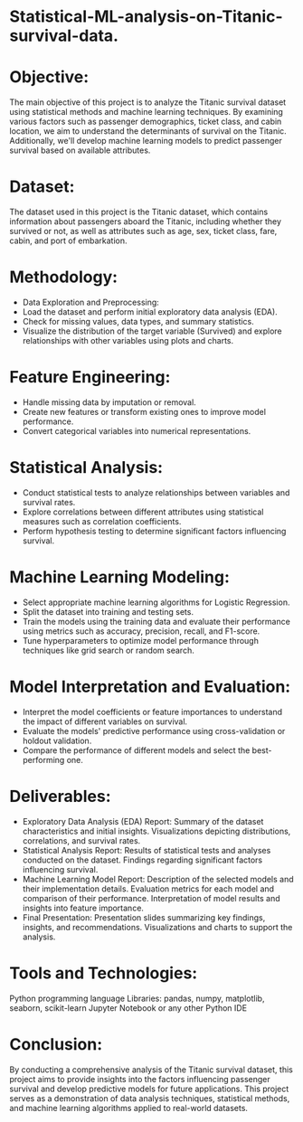 # Statistical-ML-analysis-on-Titanic-survival-data.

# Objective:
The main objective of this project is to analyze the Titanic survival dataset using statistical methods and machine learning techniques. By examining various factors such as passenger demographics, ticket class, and cabin location, we aim to understand the determinants of survival on the Titanic. Additionally, we'll develop machine learning models to predict passenger survival based on available attributes.

# Dataset:
The dataset used in this project is the Titanic dataset, which contains information about passengers aboard the Titanic, including whether they survived or not, as well as attributes such as age, sex, ticket class, fare, cabin, and port of embarkation.

# Methodology:
- Data Exploration and Preprocessing:
- Load the dataset and perform initial exploratory data analysis (EDA).
- Check for missing values, data types, and summary statistics.
- Visualize the distribution of the target variable (Survived) and explore relationships with other variables using plots and charts.

# Feature Engineering:

* Handle missing data by imputation or removal.
* Create new features or transform existing ones to improve model performance.
* Convert categorical variables into numerical representations.

# Statistical Analysis:

* Conduct statistical tests to analyze relationships between variables and survival rates.
* Explore correlations between different attributes using statistical measures such as correlation coefficients.
* Perform hypothesis testing to determine significant factors influencing survival.

# Machine Learning Modeling:

- Select appropriate machine learning algorithms for Logistic Regression.
- Split the dataset into training and testing sets.
- Train the models using the training data and evaluate their performance using metrics such as accuracy, precision, recall, and F1-score.
- Tune hyperparameters to optimize model performance through techniques like grid search or random search.

# Model Interpretation and Evaluation:

- Interpret the model coefficients or feature importances to understand the impact of different variables on survival.
- Evaluate the models' predictive performance using cross-validation or holdout validation.
- Compare the performance of different models and select the best-performing one.

# Deliverables:

- Exploratory Data Analysis (EDA) Report:
Summary of the dataset characteristics and initial insights.
Visualizations depicting distributions, correlations, and survival rates.
- Statistical Analysis Report:
Results of statistical tests and analyses conducted on the dataset.
Findings regarding significant factors influencing survival.
- Machine Learning Model Report:
Description of the selected models and their implementation details.
Evaluation metrics for each model and comparison of their performance.
Interpretation of model results and insights into feature importance.
- Final Presentation:
Presentation slides summarizing key findings, insights, and recommendations.
Visualizations and charts to support the analysis.
# Tools and Technologies:
Python programming language
Libraries: pandas, numpy, matplotlib, seaborn, scikit-learn
Jupyter Notebook or any other Python IDE
# Conclusion:
By conducting a comprehensive analysis of the Titanic survival dataset, this project aims to provide insights into the factors influencing passenger survival and develop predictive models for future applications. This project serves as a demonstration of data analysis techniques, statistical methods, and machine learning algorithms applied to real-world datasets.

